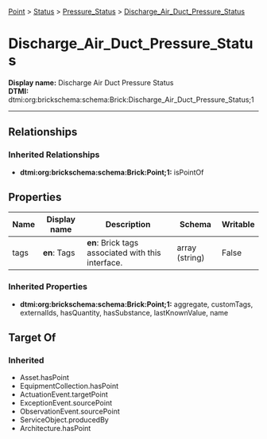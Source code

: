 [Point](../../Point.md) > [Status](../Status.md) > [Pressure_Status](Pressure_Status.md) > [Discharge_Air_Duct_Pressure_Status](.)
# Discharge_Air_Duct_Pressure_Status

**Display name:** Discharge Air Duct Pressure Status<br />
**DTMI:** dtmi:org:brickschema:schema:Brick:Discharge_Air_Duct_Pressure_Status;1

---
## Relationships
### Inherited Relationships
* **dtmi:org:brickschema:schema:Brick:Point;1:** isPointOf
## Properties
|Name|Display name|Description|Schema|Writable|
|-|-|-|-|-|
|tags|**en**: Tags|**en**: Brick tags associated with this interface.|array (string)|False|
### Inherited Properties
* **dtmi:org:brickschema:schema:Brick:Point;1:** aggregate, customTags, externalIds, hasQuantity, hasSubstance, lastKnownValue, name
## Target Of
### Inherited
* Asset.hasPoint
* EquipmentCollection.hasPoint
* ActuationEvent.targetPoint
* ExceptionEvent.sourcePoint
* ObservationEvent.sourcePoint
* ServiceObject.producedBy
* Architecture.hasPoint
